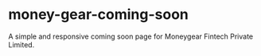 # money-gear-coming-soon
A simple and responsive coming soon page for Moneygear Fintech Private Limited.
